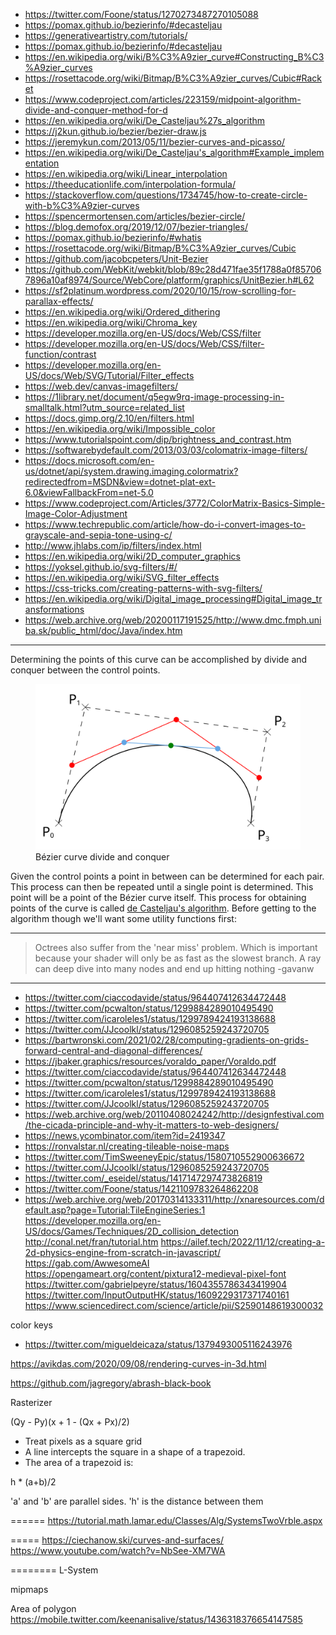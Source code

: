 - <https://twitter.com/Foone/status/1270273487270105088>
- <https://pomax.github.io/bezierinfo/#decasteljau>
- <https://generativeartistry.com/tutorials/>
- <https://pomax.github.io/bezierinfo/#decasteljau>
- <https://en.wikipedia.org/wiki/B%C3%A9zier_curve#Constructing_B%C3%A9zier_curves>
- <https://rosettacode.org/wiki/Bitmap/B%C3%A9zier_curves/Cubic#Racket>
- <https://www.codeproject.com/articles/223159/midpoint-algorithm-divide-and-conquer-method-for-d>
- <https://en.wikipedia.org/wiki/De_Casteljau%27s_algorithm>
- <https://j2kun.github.io/bezier/bezier-draw.js>
- <https://jeremykun.com/2013/05/11/bezier-curves-and-picasso/>
- <https://en.wikipedia.org/wiki/De_Casteljau's_algorithm#Example_implementation>
- <https://en.wikipedia.org/wiki/Linear_interpolation>
- <https://theeducationlife.com/interpolation-formula/>
- <https://stackoverflow.com/questions/1734745/how-to-create-circle-with-b%C3%A9zier-curves>
- <https://spencermortensen.com/articles/bezier-circle/>
- <https://blog.demofox.org/2019/12/07/bezier-triangles/>
- <https://pomax.github.io/bezierinfo/#whatis>
- <https://rosettacode.org/wiki/Bitmap/B%C3%A9zier_curves/Cubic>
- <https://github.com/jacobcpeters/Unit-Bezier>
- <https://github.com/WebKit/webkit/blob/89c28d471fae35f1788a0f857067896a10af8974/Source/WebCore/platform/graphics/UnitBezier.h#L62>
- <https://sf2platinum.wordpress.com/2020/10/15/row-scrolling-for-parallax-effects/>
- <https://en.wikipedia.org/wiki/Ordered_dithering>
- <https://en.wikipedia.org/wiki/Chroma_key>
- <https://developer.mozilla.org/en-US/docs/Web/CSS/filter>
- <https://developer.mozilla.org/en-US/docs/Web/CSS/filter-function/contrast>
- <https://developer.mozilla.org/en-US/docs/Web/SVG/Tutorial/Filter_effects>
- <https://web.dev/canvas-imagefilters/>
- <https://1library.net/document/q5egw9rq-image-processing-in-smalltalk.html?utm_source=related_list>
- <https://docs.gimp.org/2.10/en/filters.html>
- <https://en.wikipedia.org/wiki/Impossible_color>
- <https://www.tutorialspoint.com/dip/brightness_and_contrast.htm>
- <https://softwarebydefault.com/2013/03/03/colomatrix-image-filters/>
- <https://docs.microsoft.com/en-us/dotnet/api/system.drawing.imaging.colormatrix?redirectedfrom=MSDN&view=dotnet-plat-ext-6.0&viewFallbackFrom=net-5.0>
- <https://www.codeproject.com/Articles/3772/ColorMatrix-Basics-Simple-Image-Color-Adjustment>
- <https://www.techrepublic.com/article/how-do-i-convert-images-to-grayscale-and-sepia-tone-using-c/>
- <http://www.jhlabs.com/ip/filters/index.html>
- <https://en.wikipedia.org/wiki/2D_computer_graphics>
- <https://yoksel.github.io/svg-filters/#/>
- <https://en.wikipedia.org/wiki/SVG_filter_effects>
- <https://css-tricks.com/creating-patterns-with-svg-filters/>
- <https://en.wikipedia.org/wiki/Digital_image_processing#Digital_image_transformations>
- <https://web.archive.org/web/20200117191525/http://www.dmc.fmph.uniba.sk/public_html/doc/Java/index.htm>

---

Determining the points of this curve can be accomplished by divide and conquer between the control points.

<figure>
    <img src="/media-library/graphics-programming/bezier-curve-midpoint.svg" alt="Bézier curve midpoints">
    <figcaption>Bézier curve divide and conquer</figcaption>
</figure>

Given the control points a point in between can be determined for each pair. This process can then be repeated until
a single point is determined. This point will be a point of the Bézier curve itself. This process for obtaining points
of the curve is called [de Casteljau's algorithm](https://en.wikipedia.org/wiki/De_Casteljau's_algorithm). Before
getting to the algorithm though we'll want some utility functions first:

---

> Octrees also suffer from the 'near miss' problem. Which is important because your shader
> will only be as fast as the slowest branch. A ray can deep dive into many nodes and end up hitting nothing
> -gavanw
---

- <https://twitter.com/ciaccodavide/status/964407412634472448>
- <https://twitter.com/pcwalton/status/1299884289010495490>
- <https://twitter.com/icaroleles1/status/1299789424193138688>
- <https://twitter.com/JJcoolkl/status/1296085259243720705>
- <https://bartwronski.com/2021/02/28/computing-gradients-on-grids-forward-central-and-diagonal-differences/>
- <https://jbaker.graphics/resources/voraldo_paper/Voraldo.pdf>
- <https://twitter.com/ciaccodavide/status/964407412634472448>
- <https://twitter.com/pcwalton/status/1299884289010495490>
- <https://twitter.com/icaroleles1/status/1299789424193138688>
- <https://twitter.com/JJcoolkl/status/1296085259243720705>
- <https://web.archive.org/web/20110408024242/http://designfestival.com/the-cicada-principle-and-why-it-matters-to-web-designers/>
- <https://news.ycombinator.com/item?id=2419347>
- <https://ronvalstar.nl/creating-tileable-noise-maps>
- <https://twitter.com/TimSweeneyEpic/status/1580710552900636672>
- <https://twitter.com/JJcoolkl/status/1296085259243720705>
- <https://twitter.com/_eseidel/status/1417147297473826819>
- <https://twitter.com/Foone/status/1421109783264862208>
- <https://web.archive.org/web/20170314133311/http://xnaresources.com/default.asp?page=Tutorial:TileEngineSeries:1>
<https://developer.mozilla.org/en-US/docs/Games/Techniques/2D_collision_detection>
<http://conal.net/fran/tutorial.htm>
<https://ailef.tech/2022/11/12/creating-a-2d-physics-engine-from-scratch-in-javascript/>
<https://gab.com/AwwesomeAI>
<https://opengameart.org/content/pixtura12-medieval-pixel-font>
<https://twitter.com/gabrielpeyre/status/1604355786343419904>
<https://twitter.com/InputOutputHK/status/1609229317371740161>
<https://www.sciencedirect.com/science/article/pii/S2590148619300032>

color keys

- <https://twitter.com/migueldeicaza/status/1379493005116243976>

<https://avikdas.com/2020/09/08/rendering-curves-in-3d.html>

<https://github.com/jagregory/abrash-black-book>

Rasterizer

(Qy - Py)(x + 1 - (Qx + Px)/2)

- Treat pixels as a square grid
- A line intercepts the square in a shape of a trapezoid.
- The area of a trapezoid is:

h * (a+b)/2

'a' and 'b' are parallel sides. 'h' is the distance between them

======
<https://tutorial.math.lamar.edu/Classes/Alg/SystemsTwoVrble.aspx>

=====
<https://ciechanow.ski/curves-and-surfaces/>
<https://www.youtube.com/watch?v=NbSee-XM7WA>

========
L-System

mipmaps

Area of polygon
<https://mobile.twitter.com/keenanisalive/status/1436318376654147585>
